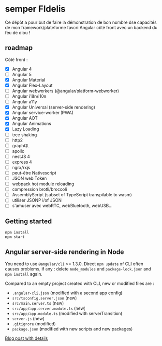 # semper FIdelis

Ce dépôt a pour but de faire la démonstration de bon nombre dse capacités de
mon framework/plateforme favori Angular côté front avec un backend du feu de diou !

## roadmap

Côté front :

- [x] Angular 4
- [ ] Angular 5
- [x] Angular Material
- [x] Angular Flex-Layout
- [ ] Angular webworkers (@angular/platform-webworker)
- [ ] Angular i18n/l10n
- [ ] Angular a11y
- [x] Angular Universal (server-side rendering)
- [x] Angular service-worker (PWA)
- [x] Angular AOT
- [x] Angular Animations
- [x] Lazy Loading
- [ ] tree shaking
- [ ] http2
- [ ] graphQL
- [ ] apollo
- [ ] nestJS 4
- [ ] express 4
- [ ] ngrx/rxjs
- [ ] peut-être Nativescript
- [ ] JSON web Token
- [ ] webpack hot module reloading
- [ ] compression brotli/broccoli
- [ ] AssemblyScript (subset of TypeScript transpilable to wasm)
- [ ] utiliser JSONP i/of JSON
- [ ] s'amuser avec webRTC, webBluetooth, webUSB…

## Getting started

```bash
npm install
npm start
```

## Angular server-side rendering in Node

You need to use `@angular/cli` >= 1.3.0. Direct `npm update` of CLI often causes problems, if any : delete `node_modules` and `package-lock.json` and `npm install` again.

Compared to an empty project created with CLI, new or modified files are :

- `.angular-cli.json` (modified with a second app config)
- `src/tsconfig.server.json` (new)
- `src/main.server.ts` (new)
- `src/app/app.server.module.ts` (new)
- `src/app/app.module.ts` (modified with serverTransition)
- `server.js` (new)
- `.gitignore` (modified)
- `package.json` (modified with new scripts and new packages)

[Blog post with details](https://medium.com/@cyrilletuzi/angular-server-side-rendering-in-node-with-express-universal-engine-dce21933ddce)

